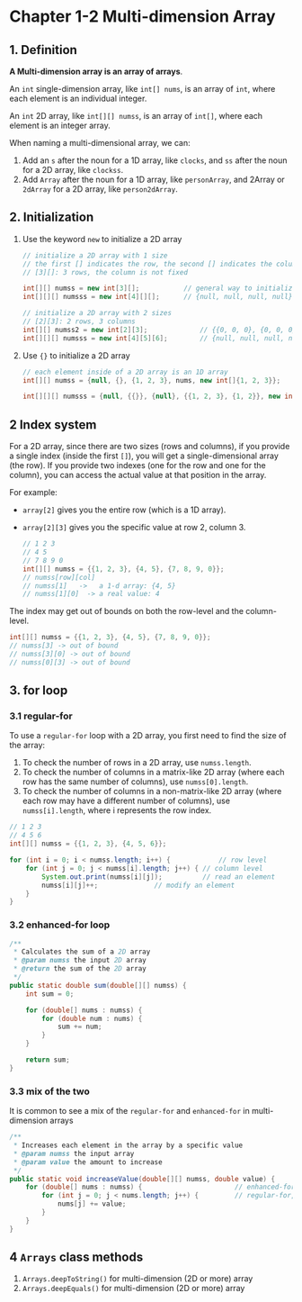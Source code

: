 # Chapter 1-2 Multi-dimension Array

## 1. Definition

**A Multi-dimension array is an array of arrays**.

An `int` single-dimension array, like `int[] nums`, is an array of `int`, where each element is an individual integer.

An `int` 2D array, like `int[][] numss`, is an array of `int[]`, where each element is an integer array.

When naming a multi-dimensional array, we can:
1.	Add an `s` after the noun for a 1D array, like `clocks`, and `ss` after the noun for a 2D array, like `clockss`.
2.	Add `Array` after the noun for a 1D array, like `personArray`, and 2Array or `2dArray` for a 2D array, like `person2dArray`.

## 2. Initialization

1. Use the keyword `new` to initialize a 2D array

    ```java
    // initialize a 2D array with 1 size
    // the first [] indicates the row, the second [] indicates the column
    // [3][]: 3 rows, the column is not fixed

    int[][] numss = new int[3][];			// general way to initialize a 2D array {null, null, null}
    int[][][] numsss = new int[4][][];		// {null, null, null, null}

    // initialize a 2D array with 2 sizes
    // [2][3]: 2 rows, 3 columns
    int[][] numss2 = new int[2][3];				// {{0, 0, 0}, {0, 0, 0}}
    int[][][] numsss = new int[4][5][6];		// {null, null, null, null}
    ```

2. Use `{}` to initialize a 2D array

    ```java
    // each element inside of a 2D array is an 1D array
    int[][] numss = {null, {}, {1, 2, 3}, nums, new int[]{1, 2, 3}};

    int[][][] numsss = {null, {{}}, {null}, {{1, 2, 3}, {1, 2}}, new int[1][2]};
    ```

## 2 Index system

For a 2D array, since there are two sizes (rows and columns), if you provide a single index (inside the first `[]`), you will get a single-dimensional array (the row). If you provide two indexes (one for the row and one for the column), you can access the actual value at that position in the array.

For example:
* `array[2]` gives you the entire row (which is a 1D array).
* `array[2][3]` gives you the specific value at row 2, column 3.

    ```java
    // 1 2 3
    // 4 5 
    // 7 8 9 0
    int[][] numss = {{1, 2, 3}, {4, 5}, {7, 8, 9, 0}};
    // numss[row][col]
    // numss[1]   ->   a 1-d array: {4, 5}
    // numss[1][0]  -> a real value: 4   
    ```

The index may get out of bounds on both the row-level and the column-level.

```java
int[][] numss = {{1, 2, 3}, {4, 5}, {7, 8, 9, 0}};
// numss[3] -> out of bound
// numss[3][0] -> out of bound
// numss[0][3] -> out of bound
```

## 3. for loop

### 3.1 regular-for


To use a `regular-for` loop with a 2D array, you first need to find the size of the array:

1.	To check the number of rows in a 2D array, use `numss.length`.
2.	To check the number of columns in a matrix-like 2D array (where each row has the same number of columns), use `numss[0].length`.
3.	To check the number of columns in a non-matrix-like 2D array (where each row may have a different number of columns), use `numss[i].length`, where i represents the row index.

```java
// 1 2 3
// 4 5 6
int[][] numss = {{1, 2, 3}, {4, 5, 6}};

for (int i = 0; i < numss.length; i++) {			// row level
    for (int j = 0; j < numss[i].length; j++) {	// column level
        System.out.print(numss[i][j]);			// read an element
        numss[i][j]++;				// modify an element
    }
}
```

### 3.2 enhanced-for loop

```java
/**
 * Calculates the sum of a 2D array
 * @param numss the input 2D array
 * @return the sum of the 2D array
 */
public static double sum(double[][] numss) {
    int sum = 0;

    for (double[] nums : numss) {
        for (double num : nums) {
            sum += num;
        }
    }

    return sum;
}

```

### 3.3 mix of the two

It is common to see a mix of the `regular-for` and `enhanced-for` in multi-dimension arrays

```java
/**
 * Increases each element in the array by a specific value
 * @param numss the input array
 * @param value the amount to increase
 */
public static void increaseValue(double[][] numss, double value) {
    for (double[] nums : numss) {						// enhanced-for, nothing to change on 2d-array-level
        for (int j = 0; j < nums.length; j++) { 		// regular-for, value changes on 1d-array-level
            nums[j] += value;
        }
    }
}
```

## 4 `Arrays` class methods

1. `Arrays.deepToString()` for multi-dimension (2D or more) array
2. `Arrays.deepEquals()` for multi-dimension (2D or more) array